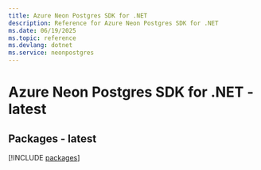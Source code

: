 ```yaml
---
title: Azure Neon Postgres SDK for .NET
description: Reference for Azure Neon Postgres SDK for .NET
ms.date: 06/19/2025
ms.topic: reference
ms.devlang: dotnet
ms.service: neonpostgres
---
```

# Azure Neon Postgres SDK for .NET - latest
## Packages - latest
[!INCLUDE [packages](neon-postgres-index.md)]